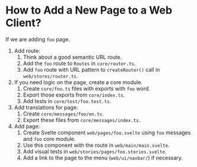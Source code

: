 # How to Add a New Page to a Web Client?

If we are adding `foo` page.

1. Add route:
   1. Think about a good semantic URL route.
   2. Add the `foo` route to `Routes` in `core/router.ts`.
   3. Add `foo` route with URL pattern to `createRouter()` call in `web/stores/router.ts`.
2. If you need logic on the page, create a core module.
   1. Create `core/foo.ts` files with exports with `foo` word.
   2. Export those exports from `core/index.ts`.
   3. Add tests in `core/test/foo.test.ts`.
3. Add translations for page:
   1. Create `core/messages/foo/en.ts`.
   2. Export these files from `core/messages/index.ts`.
4. Add page:
   1. Create Svelte component `web/pages/foo.svelte` using `foo` messages and `foo` core module.
   2. Use this component with the route in `web/main/main.svelte`.
   3. Add visual tests in `web/stories/pages/foo.stories.svelte`.
   4. Add a link to the page to the menu (`web/ui/navbar/`) if necessary.
